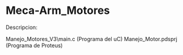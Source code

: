 # Meca-Arm_Motores

Descripcion:

Manejo_Motores_V3\main.c  (Programa del uC)
Manejo_Motor.pdsprj       (Programa de Proteus)
